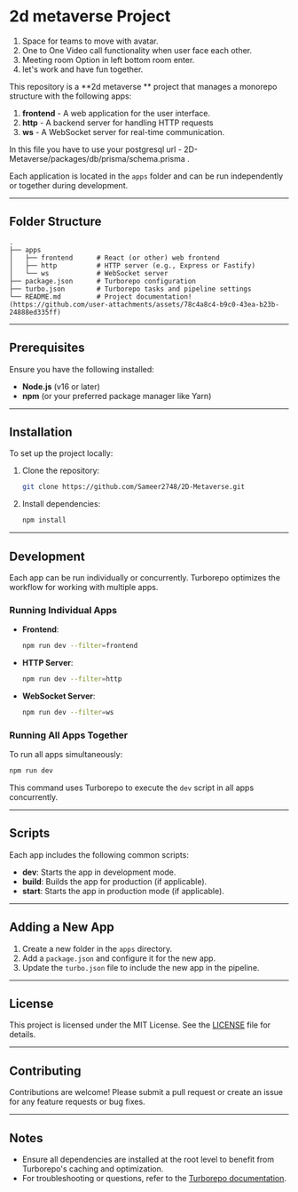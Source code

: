 # 2d metaverse Project

1. Space for teams to move with avatar.
2. One to One Video call functionality when user face each other.
3. Meeting room Option in left bottom room enter.
4. let's work and have fun together.

This repository is a **2d metaverse ** project that manages a monorepo structure with the following apps:

1. **frontend** - A web application for the user interface. 
2. **http** - A backend server for handling HTTP requests
3. **ws** - A WebSocket server for real-time communication. 

In this file you have to use your postgresql url - 2D-Metaverse/packages/db/prisma/schema.prisma .


Each application is located in the `apps` folder and can be run independently or together during development.

---

## Folder Structure

```
.
├── apps
│   ├── frontend      # React (or other) web frontend
│   ├── http          # HTTP server (e.g., Express or Fastify)
│   └── ws            # WebSocket server
├── package.json      # Turborepo configuration
├── turbo.json        # Turborepo tasks and pipeline settings
└── README.md         # Project documentation!(https://github.com/user-attachments/assets/78c4a8c4-b9c0-43ea-b23b-24888ed335ff)

```

---

## Prerequisites

Ensure you have the following installed:

- **Node.js** (v16 or later)
- **npm** (or your preferred package manager like Yarn)

---

## Installation

To set up the project locally:

1. Clone the repository:
   ```bash
   git clone https://github.com/Sameer2748/2D-Metaverse.git
   ```

2. Install dependencies:
   ```bash
   npm install
   ```

---

## Development

Each app can be run individually or concurrently. Turborepo optimizes the workflow for working with multiple apps.

### Running Individual Apps

- **Frontend**:
  ```bash
  npm run dev --filter=frontend
  ```

- **HTTP Server**:
  ```bash
  npm run dev --filter=http
  ```

- **WebSocket Server**:
  ```bash
  npm run dev --filter=ws
  ```

### Running All Apps Together

To run all apps simultaneously:

```bash
npm run dev
```

This command uses Turborepo to execute the `dev` script in all apps concurrently.

---

## Scripts

Each app includes the following common scripts:

- **dev**: Starts the app in development mode.
- **build**: Builds the app for production (if applicable).
- **start**: Starts the app in production mode (if applicable).

---

## Adding a New App

1. Create a new folder in the `apps` directory.
2. Add a `package.json` and configure it for the new app.
3. Update the `turbo.json` file to include the new app in the pipeline.

---

## License

This project is licensed under the MIT License. See the [LICENSE](./LICENSE) file for details.

---

## Contributing

Contributions are welcome! Please submit a pull request or create an issue for any feature requests or bug fixes.

---

## Notes

- Ensure all dependencies are installed at the root level to benefit from Turborepo's caching and optimization.
- For troubleshooting or questions, refer to the [Turborepo documentation](https://turbo.build/).

